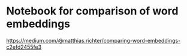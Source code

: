 # Notebook for comparison of word embeddings
https://medium.com/@matthias.richter/comparing-word-embeddings-c2efd2455fe3
